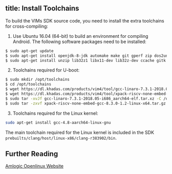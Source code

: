 title: Install Toolchains
---

To build the VIMs SDK source code, you need to install the extra toolchains for cross-compiling:

1. Use Ubuntu 16.04 (64-bit) to build an environment for compiling Android. The following software packages need to be installed:

```sh
$ sudo apt-get update
$ sudo apt-get install openjdk-8-jdk automake make git gperf zip dos2unix bison perl gcc g++ tig pkg-config cpp-aarch64-linux-gnu
$ sudo apt-get install unzip lib32z1 libx11-dev lib32z-dev ccache gitk xmllint libxml2-utils libssl-dev
```

2. Toolchains required for U-boot:

```sh
$ sudo mkdir /opt/toolchains
$ cd /opt/toolchains
$ wget https://dl.khadas.com/products/vim4/tool/gcc-linaro-7.3.1-2018.05-i686_aarch64-elf.tar.xz
$ wget https://dl.khadas.com/products/vim4/tool/xpack-riscv-none-embed-gcc-8.3.0-1.2-linux-x64.tar.gz
$ sudo tar -xvJf gcc-linaro-7.3.1-2018.05-i686_aarch64-elf.tar.xz -C /opt/toolchains
$ sudo tar -zxvf xpack-riscv-none-embed-gcc-8.3.0-1.2-linux-x64.tar.gz -C /opt/toolchains
```

3. Toolchains required for the Linux kernel:

```sh
sudo apt-get install gcc-4.8-aarch64-linux-gnu 
```
The main toolchain required for the Linux kernel is included in the SDK `prebuilts/clang/host/linux-x86/clang-r383902/bin`.

## Further Reading

[Amlogic Openlinux Website](http://openlinux.amlogic.com/)
